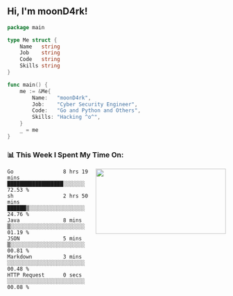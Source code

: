 <h2> Hi, I'm moonD4rk!</h2>

```go
package main

type Me struct {
	Name   string
	Job    string
	Code   string
	Skills string
}

func main() {
	me := &Me{
		Name:   "moonD4rk",
		Job:    "Cyber Security Engineer",
		Code:   "Go and Python and Others",
		Skills: "Hacking ^o^",
	}
	_ = me
}
```

<h3>📊 This Week I Spent My Time On:</h3>
<img align='right' src="https://github-readme-stats.vercel.app/api?username=moond4rk&show_icons=true&theme=radical", width="300" height="150">

<!--START_SECTION:waka-->

```text
Go                8 hrs 19 mins   ██████████████████░░░░░░░   72.53 %
sh                2 hrs 50 mins   ██████▒░░░░░░░░░░░░░░░░░░   24.76 %
Java              8 mins          ▒░░░░░░░░░░░░░░░░░░░░░░░░   01.19 %
JSON              5 mins          ▒░░░░░░░░░░░░░░░░░░░░░░░░   00.81 %
Markdown          3 mins          ░░░░░░░░░░░░░░░░░░░░░░░░░   00.48 %
HTTP Request      0 secs          ░░░░░░░░░░░░░░░░░░░░░░░░░   00.08 %
```

<!--END_SECTION:waka-->

